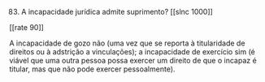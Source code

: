 83. A incapacidade jurídica admite suprimento?
[[slnc 1000]]

[[rate 90]]

A incapacidade de gozo não (uma vez que se reporta à titularidade de direitos ou à adstrição a vinculações); a incapacidade de exercício sim (é viável que uma outra pessoa possa exercer um direito de que o incapaz é titular, mas que não pode exercer pessoalmente).
